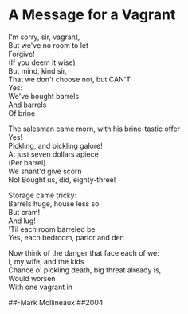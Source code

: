 A Message for a Vagrant
=======================

I'm sorry, sir, vagrant,  
But we've no room to let  
Forgive!  
(If you deem it wise)  
But mind, kind sir,  
That we don't choose not, but CAN'T    
Yes:  
We've bought barrels  
And barrels  
Of brine  

The salesman came morn, with his brine-tastic offer  
Yes!  
Pickling, and pickling galore!  
At just seven dollars apiece  
(Per barrel)  
We shant'd give scorn  
No! Bought us, did, eighty-three!  

Storage came tricky:  
Barrels huge, house less so  
But cram!  
And lug!  
'Til each room barreled be  
Yes, each bedroom, parlor and den  

Now think of the danger that face each of we:  
I, my wife, and the kids  
Chance o' pickling death, big threat already is,  
Would worsen  
With one vagrant in  

##-Mark Mollineaux
##2004
